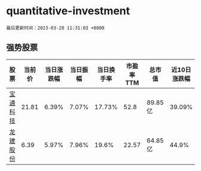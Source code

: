 # quantitative-investment

`最后更新时间：2023-03-20 11:31:03 +0800`

## 强势股票

|股票|当前价|当日涨跌幅|当日振幅|当日换手率|市盈率TTM|总市值|近10日涨跌幅|
|----|----|----|----|----|----|----|----|
|[宝通科技](https://xueqiu.com/S/SZ300031)|21.81|6.39%|7.07%|17.73%|52.8|89.85亿|39.09%|
|[龙建股份](https://xueqiu.com/S/SH600853)|6.39|5.97%|7.96%|19.6%|22.57|64.85亿|44.9%|
